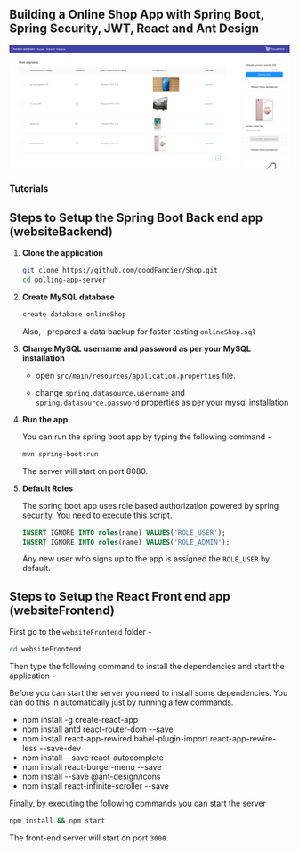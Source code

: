 ## Building a Online Shop App with Spring Boot, Spring Security, JWT, React and Ant Design

![App Screenshot](screenshot.png)

### Tutorials

## Steps to Setup the Spring Boot Back end app (websiteBackend)

1. **Clone the application**

	```bash
	git clone https://github.com/goodFancier/Shop.git
	cd polling-app-server
	```

2. **Create MySQL database**

	```bash
	create database onlineShop
	```
	Also, I prepared a data backup for faster testing `onlineShop.sql`

3. **Change MySQL username and password as per your MySQL installation**

	+ open `src/main/resources/application.properties` file.

	+ change `spring.datasource.username` and `spring.datasource.password` properties as per your mysql installation

4. **Run the app**

	You can run the spring boot app by typing the following command -

	```bash
	mvn spring-boot:run
	```

	The server will start on port 8080.

5. **Default Roles**
	
	The spring boot app uses role based authorization powered by spring security. You need to execute this script.

	```sql
	INSERT IGNORE INTO roles(name) VALUES('ROLE_USER');
	INSERT IGNORE INTO roles(name) VALUES('ROLE_ADMIN');
	```

	Any new user who signs up to the app is assigned the `ROLE_USER` by default.

## Steps to Setup the React Front end app (websiteFrontend)

First go to the `websiteFrontend` folder -

```bash
cd websiteFrontend
```

Then type the following command to install the dependencies and start the application -

Before you can start the server you need to install some dependencies. You can do this in automatically just by running a few commands.

* npm install -g create-react-app 
* npm install antd react-router-dom --save 
* npm install react-app-rewired babel-plugin-import react-app-rewire-less --save-dev
* npm install --save react-autocomplete
* npm install react-burger-menu --save
* npm install --save @ant-design/icons
* npm install react-infinite-scroller --save

Finally, by executing the following commands you can start the server

```bash
npm install && npm start
```

The front-end server will start on port `3000`.
